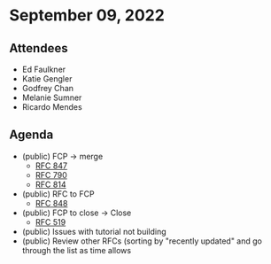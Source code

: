 # September 09, 2022

## Attendees

- Ed Faulkner
- Katie Gengler
- Godfrey Chan
- Melanie Sumner
- Ricardo Mendes

## Agenda

- (public) FCP → merge
    - [RFC 847](https://github.com/emberjs/rfcs/pull/847)
    - [RFC 790](https://github.com/emberjs/rfcs/pull/790)
    - [RFC 814](https://github.com/emberjs/rfcs/pull/814)
- (public) RFC to FCP
    - [RFC 848](https://github.com/emberjs/rfcs/pull/848)
- (public) FCP to close → Close
    - [RFC 519](https://github.com/emberjs/rfcs/pull/512)
- (public) Issues with tutorial not building
- (public) Review other RFCs (sorting by "recently updated" and go through the list as time allows
